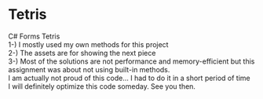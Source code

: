 # Tetris
C# Forms Tetris  
1-) I mostly used my own methods for this project  
2-) The assets are for showing the next piece  
3-) Most of the solutions are not performance and memory-efficient but this assignment was about not using built-in methods.  
I am actually not proud of this code... I had to do it in a short period of time  
I will definitely optimize this code someday. See you then.
